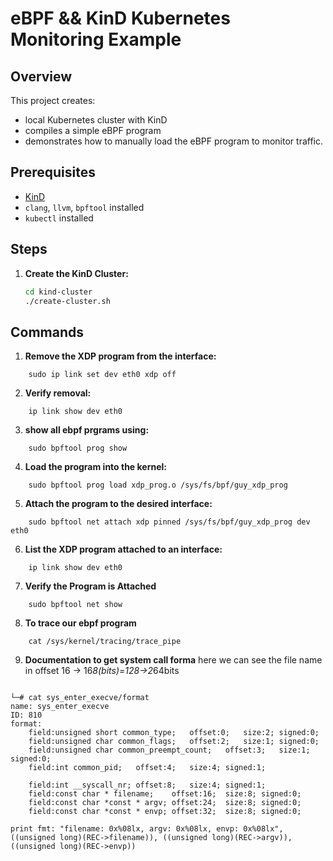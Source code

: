 # eBPF && KinD Kubernetes Monitoring Example

## Overview
This project creates:
- local Kubernetes cluster with KinD
- compiles a simple eBPF program
- demonstrates how to manually load the eBPF program to monitor traffic.


## Prerequisites
- [KinD](https://kind.sigs.k8s.io/)
- `clang`, `llvm`, `bpftool` installed
- `kubectl` installed

## Steps

1. **Create the KinD Cluster:**
   ```bash
   cd kind-cluster
   ./create-cluster.sh


## Commands
1. **Remove the XDP program from the interface:**
```
	sudo ip link set dev eth0 xdp off
```

2. **Verify removal:**
```
	ip link show dev eth0
```

3. **show all ebpf prgrams using:**
```
	sudo bpftool prog show
```

4. **Load the program into the kernel:**
```
	sudo bpftool prog load xdp_prog.o /sys/fs/bpf/guy_xdp_prog
```

5. **Attach the program to the desired interface:**
```
	sudo bpftool net attach xdp pinned /sys/fs/bpf/guy_xdp_prog dev eth0

```

6. **List the XDP program attached to an interface:**
```
	ip link show dev eth0
```

7. **Verify the Program is Attached**
```
	sudo bpftool net show

```

8. **To trace our ebpf program**
```
	cat /sys/kernel/tracing/trace_pipe 
```

9. **Documentation to get system call forma**
here we can see the file name in offset 16 -> 16*8(bits)=128->2*64bits
```

└─# cat sys_enter_execve/format  
name: sys_enter_execve
ID: 810
format:
	field:unsigned short common_type;	offset:0;	size:2;	signed:0;
	field:unsigned char common_flags;	offset:2;	size:1;	signed:0;
	field:unsigned char common_preempt_count;	offset:3;	size:1;	signed:0;
	field:int common_pid;	offset:4;	size:4;	signed:1;

	field:int __syscall_nr;	offset:8;	size:4;	signed:1;
	field:const char * filename;	offset:16;	size:8;	signed:0;
	field:const char *const * argv;	offset:24;	size:8;	signed:0;
	field:const char *const * envp;	offset:32;	size:8;	signed:0;

print fmt: "filename: 0x%08lx, argv: 0x%08lx, envp: 0x%08lx", ((unsigned long)(REC->filename)), ((unsigned long)(REC->argv)), ((unsigned long)(REC->envp))
```
